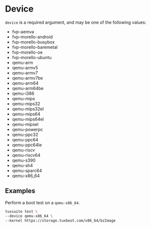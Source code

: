 # Device

`device` is a required argument, and may be one of the following values:

* fvp-aemva
* fvp-morello-android
* fvp-morello-busybox
* fvp-morello-baremetal
* fvp-morello-oe
* fvp-morello-ubuntu
* qemu-arm
* qemu-armv5
* qemu-armv7
* qemu-armv7be
* qemu-arm64
* qemu-arm64be
* qemu-i386
* qemu-mips
* qemu-mips32
* qemu-mips32el
* qemu-mips64
* qemu-mips64el
* qemu-mipsel
* qemu-powerpc
* qemu-ppc32
* qemu-ppc64
* qemu-ppc64le
* qemu-riscv
* qemu-riscv64
* qemu-s390
* qemu-sh4
* qemu-sparc64
* qemu-x86_64

## Examples

Perform a boot test on a `qemu-x86_64`.

```sh
tuxsuite test \
--device qemu-x86_64 \
--kernel https://storage.tuxboot.com/x86_64/bzImage
```
